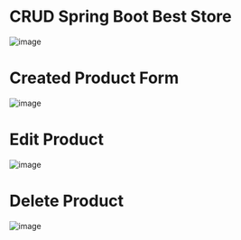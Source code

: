 # CRUD Spring Boot Best Store

![image](https://github.com/emiliobs/CRUDSpringBootBestStore/assets/3122465/b88f118a-f3ad-495e-a379-3775bfae23df)


# Created Product Form
![image](https://github.com/emiliobs/CRUDSpringBootBestStore/assets/3122465/a4de091a-493c-4c24-b55a-08bd9e29286a)

# Edit Product
![image](https://github.com/emiliobs/CRUDSpringBootBestStore/assets/3122465/8e9b08ea-340e-434c-ac8f-749afc38b3d8)

# Delete Product
![image](https://github.com/emiliobs/CRUDSpringBootBestStore/assets/3122465/659133f3-c933-4f30-8957-eaf4696e0850)

